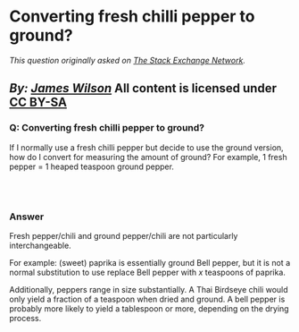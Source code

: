 # Converting fresh chilli pepper to ground?

_This question originally asked on [The Stack Exchange Network](https://cooking.stackexchange.com/q/103509)._

_By: [James Wilson](https://cooking.stackexchange.com/u/7945)_
All content is licensed under [CC BY-SA](https://creativecommons.org/licenses/by-sa/4.0/)
<br>
--------------------------------------------
### Q: Converting fresh chilli pepper to ground?
<p>If I normally use a fresh chilli pepper but decide to use the ground version, how do I convert for measuring the amount of ground? For example, 1 fresh pepper = 1 heaped teaspoon ground pepper.</p>

<br><br>
### Answer 
<p>Fresh pepper/chili and ground pepper/chili are not particularly interchangeable. </p>

<p>For example: (sweet) paprika is essentially ground Bell pepper, but it is not a normal substitution to use replace Bell pepper with <em>x</em> teaspoons of paprika. </p>

<p>Additionally, peppers range in size substantially. A Thai Birdseye chili would only yield a fraction of a teaspoon when dried and ground. A bell pepper is probably more likely to yield a tablespoon or more, depending on the drying process. </p>

